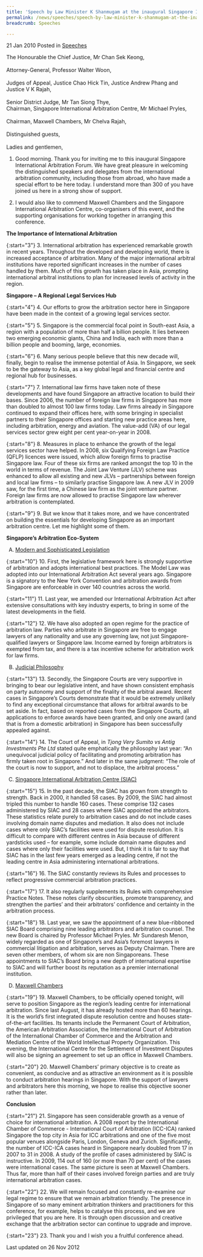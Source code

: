 ```yaml
---
title: 'Speech by Law Minister K Shanmugam at the inaugural Singapore International Arbitration Forum'
permalink: /news/speeches/speech-by-law-minister-k-shanmugam-at-the-inaugural-singapore-international-arbitration-forum
breadcrumb: Speeches

---
```



21 Jan 2010 Posted in [Speeches](/news/speeches)
<br>  

The Honourable the Chief Justice, Mr Chan Sek Keong,
<br>  
Attorney-General, Professor Walter Woon,
<br>  
Judges of Appeal, Justice Chao Hick Tin, Justice Andrew Phang and Justice V K Rajah,
<br>  
Senior District Judge, Mr Tan Siong Thye,
<br>
Chairman, Singapore International Arbitration Centre, Mr Michael Pryles,
<br>  
Chairman, Maxwell Chambers, Mr Chelva Rajah,
<br>  
Distinguished guests,
<br>  
Ladies and gentlemen,
<br>  

1. Good morning. Thank you for inviting me to this inaugural Singapore International Arbitration Forum. We have great pleasure in welcoming the distinguished speakers and delegates from the international arbitration community, including those from abroad, who have made a special effort to be here today. I understand more than 300 of you have joined us here in a strong show of support.

2. I would also like to commend Maxwell Chambers and the Singapore International Arbitration Centre, co-organisers of this event, and the supporting organisations for working together in arranging this conference.


**The Importance of International Arbitration**

{:start="3"}
3. International arbitration has experienced remarkable growth in recent years. Throughout the developed and developing world, there is increased acceptance of arbitration. Many of the major international arbitral institutions have reported significant increases in the number of cases handled by them. Much of this growth has taken place in Asia, prompting international arbitral institutions to plan for increased levels of activity in the region.

**Singapore – A Regional Legal Services Hub**

{:start="4"}
4. Our efforts to grow the arbitration sector here in Singapore have been made in the context of a growing legal services sector. 

{:start="5"}
5. Singapore is the commercial focal point in South-east Asia, a region with a population of more than half a billion people. It lies between two emerging economic giants, China and India, each with more than a billion people and booming, large, economies. 

{:start="6"}
6. Many serious people believe that this new decade will, finally, begin to realise the immense potential of Asia. In Singapore, we seek to be the gateway to Asia, as a key global legal and financial centre and regional hub for businesses. 

{:start="7"}
7. International law firms have taken note of these developments and have found Singapore an attractive location to build their bases. Since 2006, the number of foreign law firms in Singapore has more than doubled to almost 100 law firms today. Law firms already in Singapore continued to expand their offices here, with some bringing in specialist partners to their Singapore offices and starting new practice areas here, including arbitration, energy and aviation. The value-add (VA) of our legal services sector grew eight per cent year-on-year in 2008.

{:start="8"}
8. Measures in place to enhance the growth of the legal services sector have helped. In 2008, six Qualifying Foreign Law Practice (QFLP) licences were issued, which allow foreign firms to practise Singapore law. Four of these six firms are ranked amongst the top 10 in the world in terms of revenue. The Joint Law Venture (JLV) scheme was enhanced to allow all existing and new JLVs – partnerships between foreign and local law firms – to similarly practise Singapore law. A new JLV in 2009 saw, for the first time, a Chinese law firm as the joint venture partner. Foreign law firms are now allowed to practise Singapore law wherever arbitration is contemplated. 

{:start="9"}
9. But we know that it takes more, and we have concentrated on building the essentials for developing Singapore as an important arbitration centre. Let me highlight some of them.


**Singapore’s Arbitration Eco-System**

<ol style="list-style-type: upper-alpha">
<li><u> Modern and Sophisticated Legislation</u></li>
</ol>

{:start="10"}
10. First, the legislative framework here is strongly supportive of arbitration and adopts international best practices. The Model Law was adopted into our International Arbitration Act several years ago. Singapore is a signatory to the New York Convention and arbitration awards from Singapore are enforceable in over 140 countries across the world.   

{:start="11"}
11. Last year, we amended our International Arbitration Act after extensive consultations with key industry experts, to bring in some of the latest developments in the field. 

{:start="12"}
12. We have also adopted an open regime for the practice of arbitration law. Parties who arbitrate in Singapore are free to engage lawyers of any nationality and use any governing law, not just Singapore-qualified lawyers or Singapore law. Income earned by foreign arbitrators is exempted from tax, and there is a tax incentive scheme for arbitration work for law firms.

<ol start="2" style="list-style-type: upper-alpha">
<li><u>Judicial Philosophy</u></li>
</ol>

{:start="13"}
13. Secondly, the Singapore Courts are very supportive in bringing to bear our legislative intent, and have shown consistent emphasis on party autonomy and support of the finality of the arbitral award. Recent cases in Singapore’s Courts demonstrate that it would be extremely unlikely to find any exceptional circumstance that allows for arbitral awards to be set aside. In fact, based on reported cases from the Singapore Courts, all applications to enforce awards have been granted, and only one award (and that is from a domestic arbitration) in Singapore has been successfully appealed against. 

{:start="14"}
14. The Court of Appeal, in *Tjong Very Sumito vs Antig Investments Pte Ltd* stated quite emphatically the philosophy last year: “An unequivocal judicial policy of facilitating and promoting arbitration has firmly taken root in Singapore.” And later in the same judgment: “The role of the court is now to support, and not to displace, the arbitral process.”


<ol start="3" style="list-style-type: upper-alpha">
<li><u>Singapore International Arbitration Centre (SIAC)</u></li>
</ol>

{:start="15"}
15. In the past decade, the SIAC has grown from strength to strength. Back in 2000, it handled 58 cases. By 2009, the SIAC had almost tripled this number to handle 160 cases. These comprise 132 cases administered by SIAC and 28 cases where SIAC appointed the arbitrators. These statistics relate purely to arbitration cases and do not include cases involving domain name disputes and mediation. It also does not include cases where only SIAC’s facilities were used for dispute resolution.   It is difficult to compare with different centres in Asia because of different yardsticks used – for example, some include domain name disputes and cases where only their facilities were used. But, I think it is fair to say that SIAC has in the last few years emerged as a leading centre, if not the leading centre in Asia administering international arbitrations. 

{:start="16"}
16. The SIAC constantly reviews its Rules and processes to reflect progressive commercial arbitration practices. 

{:start="17"}
17. It also regularly supplements its Rules with comprehensive Practice Notes. These notes clarify obscurities, promote transparency, and strengthen the parties’ and their arbitrators’ confidence and certainty in the arbitration process.

{:start="18"}
18. Last year, we saw the appointment of a new blue-ribboned SIAC Board comprising nine leading arbitrators and arbitration counsel. The new Board is chaired by Professor Michael Pryles. Mr Sundaresh Menon, widely regarded as one of Singapore’s and Asia’s foremost lawyers in commercial litigation and arbitration, serves as Deputy Chairman. There are seven other members, of whom six are non Singaporeans. These appointments to SIAC’s Board bring a new depth of international expertise to SIAC and will further boost its reputation as a premier international institution.


<ol start="4" style="list-style-type: upper-alpha">
<li><u>Maxwell Chambers</u></li>
</ol>

{:start="19"}
19. Maxwell Chambers, to be officially opened tonight, will serve to position Singapore as the region’s leading centre for international arbitration. Since last August, it has already hosted more than 60 hearings. It is the world’s first integrated dispute resolution centre and houses state-of-the-art facilities. Its tenants include the Permanent Court of Arbitration, the American Arbitration Association, the International Court of Arbitration of the International Chamber of Commerce and the Arbitration and Mediation Centre of the World Intellectual Property Organization. This evening, the International Centre for the Settlement of Investment Disputes will also be signing an agreement to set up an office in Maxwell Chambers. 

{:start="20"}
20. Maxwell Chambers’ primary objective is to create as convenient, as conducive and as attractive an environment as it is possible to conduct arbitration hearings in Singapore. With the support of lawyers and arbitrators here this morning, we hope to realise this objective sooner rather than later.



**Conclusion**

{:start="21"}
21. Singapore has seen considerable growth as a venue of choice for international arbitration. A 2008 report by the International Chamber of Commerce - International Court of Arbitration (ICC-ICA) ranked Singapore the top city in Asia for ICC arbitrations and one of the five most popular venues alongside Paris, London, Geneva and Zurich. Significantly, the number of ICC-ICA cases heard in Singapore nearly doubled from 17 in 2007 to 31 in 2008. A study of the profile of cases administered by SIAC is instructive. In 2009, 114 out of 160 (or more than 70 per cent) of the cases were international cases. The same picture is seen at Maxwell Chambers. Thus far, more than half of their cases involved foreign parties and are truly international arbitration cases.

{:start="22"}
22. We will remain focused and constantly re-examine our legal regime to ensure that we remain arbitration friendly. The presence in Singapore of so many eminent arbitration thinkers and practitioners for this conference, for example, helps to catalyse this process, and we are privileged that you are here. It is through open discussion and creative exchange that the arbitration sector can continue to upgrade and improve.

{:start="23"}
23. Thank you and I wish you a fruitful conference ahead.

<p class="right-side-updated">Last updated on 26 Nov 2012</p>
